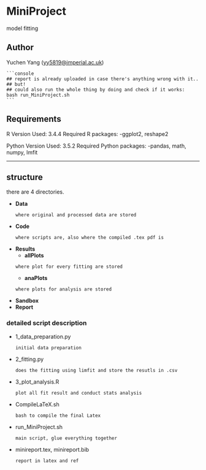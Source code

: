 # MiniProject
model fitting

## Author
Yuchen Yang (yy5819@imperial.ac.uk)

    ```console
    ## report is already uploaded in case there's anything wrong with it..
    ## but!
    ## could also run the whole thing by doing and check if it works:
    bash run_MiniProject.sh
    ```

## Requirements
R Version Used: 3.4.4
Required R packages:
    -ggplot2, reshape2
    
Python Version Used: 3.5.2
Required Python packages:
    -pandas, math, numpy, lmfit

***

## structure
there are 4 directories.
- **Data** 
    ```
    where original and processed data are stored
    ```
- **Code** 
    ```
    where scripts are, also where the compiled .tex pdf is
    ```
- **Results** 
    - **allPlots** 
    ```
    where plot for every fitting are stored
    ```
    - **anaPlots**
    ```
    where plots for analysis are stored
    ```
- **Sandbox** 
- **Report** 


### detailed script description
- 1_data_preparation.py
    ```
    initial data preparation
    ```
- 2_fitting.py
    ```
    does the fitting using limfit and store the resutls in .csv
    ```
- 3_plot_analysis.R
    ```
    plot all fit result and conduct stats analysis
    ```
- CompileLaTeX.sh
    ```
    bash to compile the final Latex
    ```
- run_MiniProject.sh
    ```
    main script, glue everything together
    ```
- minireport.tex, minireport.bib
    ```
    report in latex and ref
    ```
